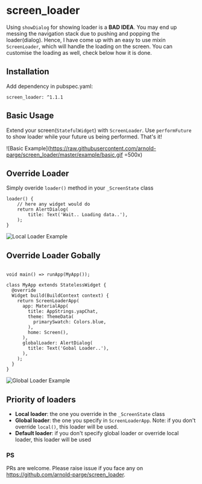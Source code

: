 # screen_loader

Using `showDialog` for showing loader is a **BAD IDEA**. You may end up messing the navigation stack due to pushing and popping the loader(dialog). Hence, I have come up with an easy to use mixin `ScreenLoader`, which will handle the loading on the screen. You can customise the loading as well, check below how it is done.

## Installation

Add dependency in pubspec.yaml:
```
screen_loader: ^1.1.1
```

## Basic Usage

Extend your screen(`StatefulWidget`) with `ScreenLoader`. Use `performFuture` to show loader while your future us being performed. That's it!

![Basic Example](https://raw.githubusercontent.com/arnold-parge/screen_loader/master/example/basic.gif =500x)

## Override Loader

Simply overide `loader()` method in your `_ScreenState` class

```
loader() {
    // here any widget would do
    return AlertDialog(
        title: Text('Wait.. Loading data..'),
    );
}
```

![Local Loader Example](https://raw.githubusercontent.com/arnold-parge/screen_loader/master/example/local.gif)

## Override Loader Gobally

```

void main() => runApp(MyApp());

class MyApp extends StatelessWidget {
  @override
  Widget build(BuildContext context) {
    return ScreenLoaderApp(
      app: MaterialApp(
        title: AppStrings.yapChat,
        theme: ThemeData(
          primarySwatch: Colors.blue,
        ),
        home: Screen(),
      ),
      globalLoader: AlertDialog(
        title: Text('Gobal Loader..'),
      ),
    );
  }
}

```

![Global Loader Example](https://raw.githubusercontent.com/arnold-parge/screen_loader/master/example/global.gif)

## Priority of loaders

- **Local loader**: the one you override in the `_ScreenState` class
- **Global loader**: the one you specify in `ScreenLoaderApp`. Note: if you don't override `local()`, this loader will be used.
- **Default loader**: if you don't specify global loader or override local loader, this loader will be used

### PS 
PRs are welcome. Please raise issue if you face any on https://github.com/arnold-parge/screen_loader.
